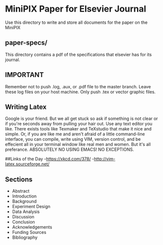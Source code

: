 # MiniPIX Paper for Elsevier Journal

Use this directory to write and store all documents for the paper on the MiniPIX 

## paper-specs/ 

This directory contains a pdf of the specifications that elsevier has for its journal. 

## IMPORTANT

Remember not to push .log, .aux, or .pdf file to the master branch. Leave these log files on your host machine. Only push .tex or vector graphic files. 

## Writing Latex

Google is your friend. But we all get stuck so ask if something is not clear or if you're seconds away from pulling your hair out. Use any text editor you like. There exists tools like Texmaker and TeXstudio that make it nice and simple. Or, if you are like me and aren't afraid of a little command-line interface, you can compile, write using VIM, version control, and be effecient  all in your terminal window like real men and women. But it's all preferance. ABSOLUTELY NO USING EMACS! NO EXCEPTIONS.

##Links of the Day
-https://xkcd.com/378/
-http://vim-latex.sourceforge.net/

## Sections 
- Abstract
- Introduction 
- Background
- Experiment Design
- Data Analysis
- Discussion 
- Conclusion
- Acknowledgements
- Funding Sources
- Bibliography
